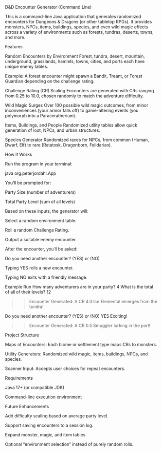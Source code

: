 D&D Encounter Generator (Command Line)

This is a command-line Java application that generates randomized encounters for Dungeons & Dragons (or other tabletop RPGs). It provides monsters, NPCs, items, buildings, species, and even wild magic effects across a variety of environments such as forests, tundras, deserts, towns, and more.

Features

Random Encounters by Environment
Forest, tundra, desert, mountain, underground, grasslands, hamlets, towns, cities, and ports each have unique enemy tables.

Example: A forest encounter might spawn a Bandit, Treant, or Forest Guardian depending on the challenge rating.

Challenge Rating (CR) Scaling
Encounters are generated with CRs ranging from 0.25 to 10.0, chosen randomly to match the adventure difficulty.

Wild Magic Surges
Over 100 possible wild magic outcomes, from minor inconveniences (your armor falls off) to game-altering events (you polymorph into a Paraceratherium).

Items, Buildings, and People
Randomized utility tables allow quick generation of loot, NPCs, and urban structures.

Species Generator
Randomized races for NPCs, from common (Human, Dwarf, Elf) to rare (Ratatosk, Dragonborn, Felidarian).

How It Works

Run the program in your terminal:

java org.peterjordahl.App


You’ll be prompted for:

Party Size (number of adventurers)

Total Party Level (sum of all levels)

Based on these inputs, the generator will:

Select a random environment table.

Roll a random Challenge Rating.

Output a suitable enemy encounter.

After the encounter, you’ll be asked:

Do you need another encounter? (YES) or (NO)


Typing YES rolls a new encounter.

Typing NO exits with a friendly message.

Example Run
How many adventurers are in your party? 4
What is the total of all of their levels? 12

>> Encounter Generated: A CR 4.0 Ice Elemental emerges from the tundra!

Do you need another encounter? (YES) or (NO) YES
Exciting!

>> Encounter Generated: A CR 0.5 Smuggler lurking in the port!

Project Structure

Maps of Encounters: Each biome or settlement type maps CRs to monsters.

Utility Generators: Randomized wild magic, items, buildings, NPCs, and species.

Scanner Input: Accepts user choices for repeat encounters.

Requirements

Java 17+ (or compatible JDK)

Command-line execution environment

Future Enhancements

Add difficulty scaling based on average party level.

Support saving encounters to a session log.

Expand monster, magic, and item tables.

Optional “environment selection” instead of purely random rolls.
